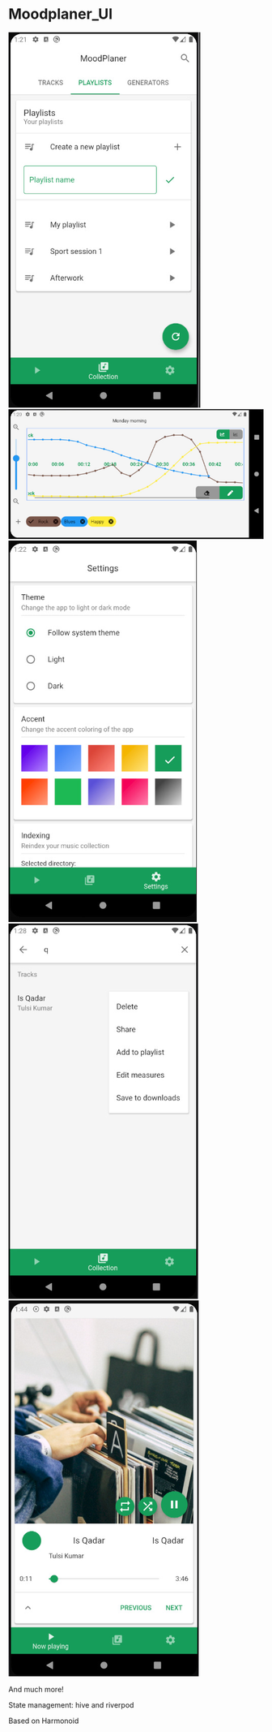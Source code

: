 # Moodplaner_UI

![Alt text](screens/screen_1.jpg?raw=true "Playlist screen")
![Alt text](screens/screen_2.jpg?raw=true "Generator edit mode")
![Alt text](screens/screen_3.jpg?raw=true "Settings")
![Alt text](screens/screen_4.jpg?raw=true "Search a song")
![Alt text](screens/screen_5.jpg?raw=true "Playing screen")

And much more!

State management: hive and riverpod

Based on Harmonoid
